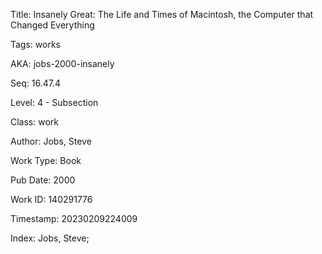 Title:  Insanely Great: The Life and Times of Macintosh, the Computer that Changed Everything

Tags:   works

AKA:    jobs-2000-insanely

Seq:    16.47.4

Level:  4 - Subsection

Class:  work

Author: Jobs, Steve

Work Type: Book

Pub Date: 2000

Work ID: 140291776

Timestamp: 20230209224009

Index:  Jobs, Steve; 
